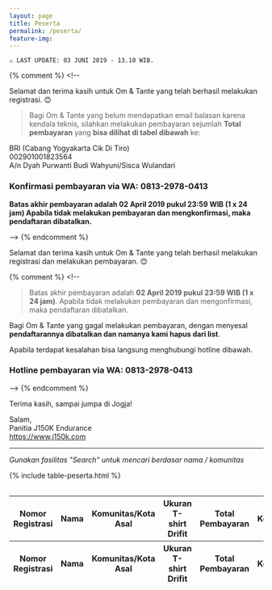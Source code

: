 ```yaml
---
layout: page
title: Peserta
permalink: /peserta/
feature-img:
---
```


`⚠ LAST UPDATE: 03 JUNI 2019 - 13.10 WIB. `  

{% comment %} <!--

Selamat dan terima kasih untuk Om & Tante yang telah berhasil melakukan registrasi. 😊

> Bagi Om & Tante yang belum mendapatkan email balasan karena kendala teknis, silahkan melakukan pembayaran sejumlah **Total pembayaran** yang **bisa dilihat di tabel dibawah** ke:

BRI (Cabang Yogyakarta Cik Di Tiro)  
002901001823564  
A/n Dyah Purwanti Budi Wahyuni/Sisca Wulandari  

### Konfirmasi pembayaran via WA: 0813-2978-0413  

**Batas akhir pembayaran adalah 02 April 2019 pukul 23:59 WIB (1 x 24 jam)
Apabila tidak melakukan pembayaran dan mengkonfirmasi, maka pendaftaran dibatalkan.**

--> {% endcomment %}

Selamat dan terima kasih untuk Om & Tante yang telah berhasil melakukan registrasi dan melakukan pembayaran. 😊  

{% comment %} <!--
> Batas akhir pembayaran adalah **02 April 2019 pukul 23:59 WIB (1 x 24 jam)**.
Apabila tidak melakukan pembayaran dan mengonfirmasi, maka pendaftaran dibatalkan.

Bagi Om & Tante yang gagal melakukan pembayaran, dengan menyesal **pendaftarannya dibatalkan dan namanya kami hapus dari list**.  

Apabila terdapat kesalahan bisa langsung menghubungi hotline dibawah.

### Hotline pembayaran via WA: 0813-2978-0413

--> {% endcomment %}

Terima kasih, sampai jumpa di Jogja!  

Salam,  
Panitia J150K Endurance  
https://www.j150k.com

<hr>

*Gunakan fasilitas "Search" untuk mencari berdasar nama / komunitas*

<table id="peserta" class="display" style="width:100%; padding: 1em 0;">
  <thead>
      <tr>
          <th>Nomor Registrasi</th>
          <th>Nama</th>
          <th>Komunitas/Kota Asal</th>
          <th>Ukuran T-shirt Drifit</th>
          <th>Total Pembayaran</th>
          <th>Keterangan</th>
      </tr>
  </thead>
  <tbody>
    {% include table-peserta.html %}
  </tbody>
  <tfoot>
    <tr>
      <th>Nomor Registrasi</th>
      <th>Nama</th>
      <th>Komunitas/Kota Asal</th>
      <th>Ukuran T-shirt Drifit</th>
      <th>Total Pembayaran</th>
      <th>Keterangan</th>
    </tr>
  </tfoot>
</table>
